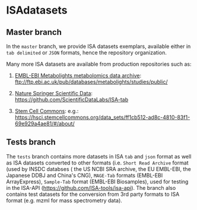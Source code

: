 # ISAdatasets

## Master branch

In the `master` branch, we provide ISA datasets exemplars, available either in `tab delimited` or `JSON` formats, hence the repository organization.

Many more ISA datasets are available from production repositories such as:

1. [EMBL-EBI Metabolights metabolomics data archive](https://www.ebi.ac.uk/metabolights/): 
ftp://ftp.ebi.ac.uk/pub/databases/metabolights/studies/public/

1. [Nature Springer Scientific Data](http://www.nature.com/sdata/):
https://github.com/ScientificDataLabs/ISA-tab

1. [Stem Cell Commons](https://hsci.stemcellcommons.org/dashboard):
e.g.: https://hsci.stemcellcommons.org/data_sets/ff1cb512-ad8c-4810-83f1-69e929a4ae81/#/about/


## Tests branch

The `tests` branch contains more datasets in ISA `tab` and `json` format as well as ISA datasets converted to other formats (i.e. `Short Read Archive` format (used by INSDC databses ( the US NCBI SRA archive, the EU EMBL-EBI, the Japanese DDBJ and China's CNG), `MAGE-Tab` formats (EMBL-EBI ArrayExpress), `Sample-Tab` format (EMBL-EBI Biosamples), used for testing in the ISA-API (https://github.com/ISA-tools/isa-api). The branch also contains test datasets for the conversion from 3rd party formats to ISA format (e.g. mzml for mass spectrometry data).
